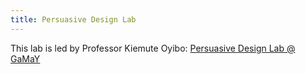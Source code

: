 ```yaml
---
title: Persuasive Design Lab
---
```

This lab is led by Professor Kiemute Oyibo: [Persuasive Design Lab @ GaMaY](https://lassonde.yorku.ca/users/koyibo)